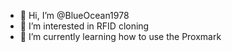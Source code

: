 - 👋 Hi, I’m @BlueOcean1978
- 👀 I’m interested in RFID cloning
- 🌱 I’m currently learning how to use the Proxmark


<!---
BlueOcean1978/BlueOcean1978 is a ✨ special ✨ repository because its `README.md` (this file) appears on your GitHub profile.
You can click the Preview link to take a look at your changes.
--->
